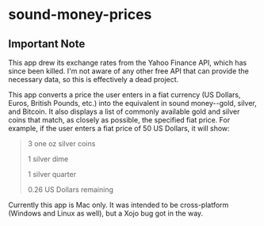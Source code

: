 # sound-money-prices

## Important Note

This app drew its exchange rates from the Yahoo Finance API, which has since been killed. I'm not aware of any other free API that can provide the necessary data, so this is effectively a dead project.

This app converts a price the user enters in a fiat currency (US Dollars, Euros, British Pounds, etc.) into the equivalent in sound money--gold, silver, and Bitcoin. It also displays a list of commonly available gold and silver coins that match, as closely as possible, the specified fiat price. For example, if the user enters a fiat price of 50 US Dollars, it will show:

> 3 one oz silver coins
>
> 1 silver dime
>
> 1 silver quarter
> 
> 0.26 US Dollars remaining

Currently this app is Mac only. It was intended to be cross-platform (Windows and Linux as well), but a Xojo bug got in the way.
